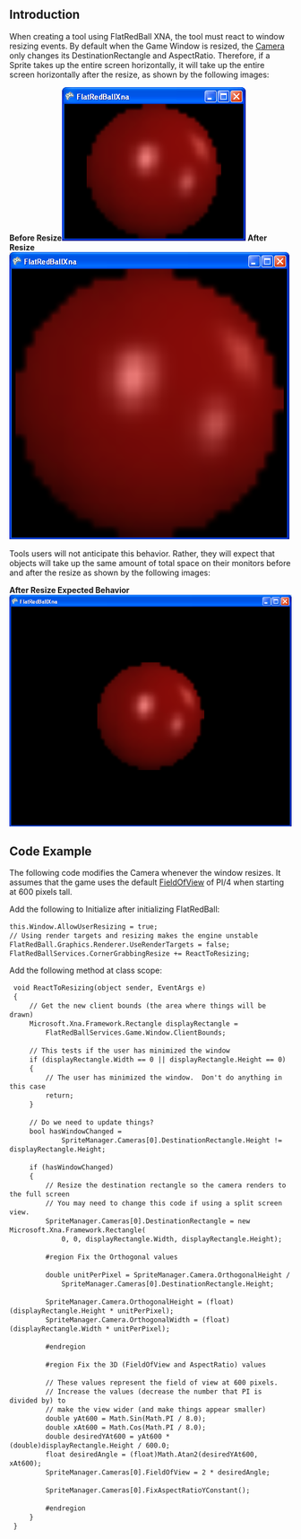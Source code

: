 ## Introduction

When creating a tool using FlatRedBall XNA, the tool must react to window resizing events. By default when the Game Window is resized, the [Camera](/frb/docs/index.php?title=FlatRedBall.Camera "FlatRedBall.Camera") only changes its DestinationRectangle and AspectRatio. Therefore, if a Sprite takes up the entire screen horizontally, it will take up the entire screen horizontally after the resize, as shown by the following images:

**Before Resize**![BeforeResizeNoCameraModification.png](/media/migrated_media-BeforeResizeNoCameraModification.png) **After Resize**![AfterResizeNoCameraModification.png](/media/migrated_media-AfterResizeNoCameraModification.png)

Tools users will not anticipate this behavior. Rather, they will expect that objects will take up the same amount of total space on their monitors before and after the resize as shown by the following images:

**After Resize Expected Behavior**![AfterResize.png](/media/migrated_media-AfterResize.png)

## Code Example

The following code modifies the Camera whenever the window resizes. It assumes that the game uses the default [FieldOfView](/frb/docs/index.php?title=FlatRedBall.Camera.FieldOfView "FlatRedBall.Camera.FieldOfView") of PI/4 when starting at 600 pixels tall.

Add the following to Initialize after initializing FlatRedBall:

    this.Window.AllowUserResizing = true;
    // Using render targets and resizing makes the engine unstable
    FlatRedBall.Graphics.Renderer.UseRenderTargets = false;
    FlatRedBallServices.CornerGrabbingResize += ReactToResizing;

Add the following method at class scope:

     void ReactToResizing(object sender, EventArgs e)
     {
         // Get the new client bounds (the area where things will be drawn)
         Microsoft.Xna.Framework.Rectangle displayRectangle = 
             FlatRedBallServices.Game.Window.ClientBounds;

         // This tests if the user has minimized the window
         if (displayRectangle.Width == 0 || displayRectangle.Height == 0)
         {
             // The user has minimized the window.  Don't do anything in this case
             return;
         }

         // Do we need to update things?
         bool hasWindowChanged =
                 SpriteManager.Cameras[0].DestinationRectangle.Height != displayRectangle.Height;

         if (hasWindowChanged)
         {
             // Resize the destination rectangle so the camera renders to the full screen
             // You may need to change this code if using a split screen view.
             SpriteManager.Cameras[0].DestinationRectangle = new Microsoft.Xna.Framework.Rectangle(
                 0, 0, displayRectangle.Width, displayRectangle.Height);

             #region Fix the Orthogonal values

             double unitPerPixel = SpriteManager.Camera.OrthogonalHeight / 
                 SpriteManager.Cameras[0].DestinationRectangle.Height;

             SpriteManager.Camera.OrthogonalHeight = (float)(displayRectangle.Height * unitPerPixel);
             SpriteManager.Camera.OrthogonalWidth = (float)(displayRectangle.Width * unitPerPixel);

             #endregion

             #region Fix the 3D (FieldOfView and AspectRatio) values

             // These values represent the field of view at 600 pixels.
             // Increase the values (decrease the number that PI is divided by) to
             // make the view wider (and make things appear smaller)
             double yAt600 = Math.Sin(Math.PI / 8.0);
             double xAt600 = Math.Cos(Math.PI / 8.0);
             double desiredYAt600 = yAt600 * (double)displayRectangle.Height / 600.0;
             float desiredAngle = (float)Math.Atan2(desiredYAt600, xAt600);
             SpriteManager.Cameras[0].FieldOfView = 2 * desiredAngle;

             SpriteManager.Cameras[0].FixAspectRatioYConstant();

             #endregion
         }
     }
